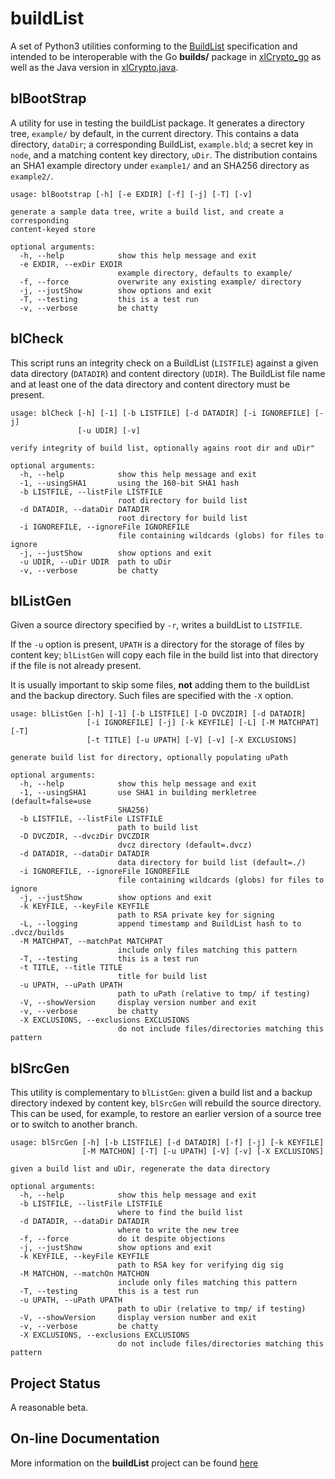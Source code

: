 # buildList

A set of Python3 utilities conforming to the
[BuildList](https://jddixon.github.io/xlattice/buildList.html)
specification and
intended to be interoperable with the Go
**builds/** package in
[xlCrypto_go](https://jddixon.github.com/xlCrypto_go)
as well as the Java version in
[xlCrypto.java](https://jddixon.github.com/xlCrypto_java).

## blBootStrap

A utility for use in testing the buildList package.  It generates a
directory tree, `example/` by default, in the current directory.  This
contains a data directory, `dataDir`; a corresponding BuildList,
`example.bld`; a secret key in `node`, and a matching content key
directory, `uDir`.  The distribution contains an SHA1 example directory
under `example1/` and an SHA256 directory as `example2/`.

	usage: blBootstrap [-h] [-e EXDIR] [-f] [-j] [-T] [-v]
	
	generate a sample data tree, write a build list, and create a corresponding
	content-keyed store
	
	optional arguments:
	  -h, --help            show this help message and exit
	  -e EXDIR, --exDir EXDIR
	                        example directory, defaults to example/
	  -f, --force           overwrite any existing example/ directory
	  -j, --justShow        show options and exit
	  -T, --testing         this is a test run
	  -v, --verbose         be chatty

## blCheck

This script runs an integrity check on a BuildList (`LISTFILE`) against
a given data directory (`DATADIR`) and content directory (`UDIR`).  The
BuildList file name and at least one of the data directory and content
directory must be present.

    usage: blCheck [-h] [-1] [-b LISTFILE] [-d DATADIR] [-i IGNOREFILE] [-j]
                   [-u UDIR] [-v]

    verify integrity of build list, optionally agains root dir and uDir"

    optional arguments:
      -h, --help            show this help message and exit
      -1, --usingSHA1       using the 160-bit SHA1 hash
      -b LISTFILE, --listFile LISTFILE
                            root directory for build list
      -d DATADIR, --dataDir DATADIR
                            root directory for build list
      -i IGNOREFILE, --ignoreFile IGNOREFILE
                            file containing wildcards (globs) for files to ignore
      -j, --justShow        show options and exit
      -u UDIR, --uDir UDIR  path to uDir
      -v, --verbose         be chatty

## blListGen

Given a source directory specified by `-r`, writes a buildList to `LISTFILE`.

If the `-u` option is present, `UPATH` is a directory for the storage of files
by content key; `blListGen` will copy each file in the build list into that
directory if the file is not already present.

It is usually important to skip some files, **not** adding them to the
buildList and the backup directory.  Such files are
specified with the `-X` option.

    usage: blListGen [-h] [-1] [-b LISTFILE] [-D DVCZDIR] [-d DATADIR]
                     [-i IGNOREFILE] [-j] [-k KEYFILE] [-L] [-M MATCHPAT] [-T]
                     [-t TITLE] [-u UPATH] [-V] [-v] [-X EXCLUSIONS]

    generate build list for directory, optionally populating uPath

    optional arguments:
      -h, --help            show this help message and exit
      -1, --usingSHA1       use SHA1 in building merkletree (default=false=use
                            SHA256)
      -b LISTFILE, --listFile LISTFILE
                            path to build list
      -D DVCZDIR, --dvczDir DVCZDIR
                            dvcz directory (default=.dvcz)
      -d DATADIR, --dataDir DATADIR
                            data directory for build list (default=./)
      -i IGNOREFILE, --ignoreFile IGNOREFILE
                            file containing wildcards (globs) for files to ignore
      -j, --justShow        show options and exit
      -k KEYFILE, --keyFile KEYFILE
                            path to RSA private key for signing
      -L, --logging         append timestamp and BuildList hash to to .dvcz/builds
      -M MATCHPAT, --matchPat MATCHPAT
                            include only files matching this pattern
      -T, --testing         this is a test run
      -t TITLE, --title TITLE
                            title for build list
      -u UPATH, --uPath UPATH
                            path to uPath (relative to tmp/ if testing)
      -V, --showVersion     display version number and exit
      -v, --verbose         be chatty
      -X EXCLUSIONS, --exclusions EXCLUSIONS
                            do not include files/directories matching this pattern

## blSrcGen

This utility is complementary to `blListGen`: given a build list and
a backup directory indexed by content key, `blSrcGen` will rebuild the
source directory.  This can be used, for example, to restore an earlier
version of a source tree or to switch to another branch.

    usage: blSrcGen [-h] [-b LISTFILE] [-d DATADIR] [-f] [-j] [-k KEYFILE]
                    [-M MATCHON] [-T] [-u UPATH] [-V] [-v] [-X EXCLUSIONS]

    given a build list and uDir, regenerate the data directory

    optional arguments:
      -h, --help            show this help message and exit
      -b LISTFILE, --listFile LISTFILE
                            where to find the build list
      -d DATADIR, --dataDir DATADIR
                            where to write the new tree
      -f, --force           do it despite objections
      -j, --justShow        show options and exit
      -k KEYFILE, --keyFile KEYFILE
                            path to RSA key for verifying dig sig
      -M MATCHON, --matchOn MATCHON
                            include only files matching this pattern
      -T, --testing         this is a test run
      -u UPATH, --uPath UPATH
                            path to uDir (relative to tmp/ if testing)
      -V, --showVersion     display version number and exit
      -v, --verbose         be chatty
      -X EXCLUSIONS, --exclusions EXCLUSIONS
                            do not include files/directories matching this pattern

## Project Status

A reasonable beta.

## On-line Documentation

More information on the **buildList** project can be found
[here](https://jddixon.github.io/buildList)
